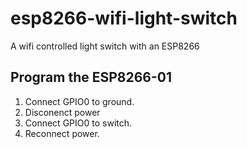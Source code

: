 # esp8266-wifi-light-switch
A wifi controlled light switch with an ESP8266


## Program the ESP8266-01
1. Connect GPIO0 to ground.
2. Disconenct power
3. Connect GPIO0 to switch.
4. Reconnect power.
